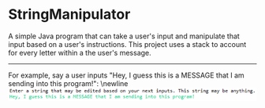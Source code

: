 # StringManipulator
A simple Java program that can take a user's input and manipulate that input based on a user's instructions. This project uses a stack to account for every letter within a the user's message.
________________________________________________________________________________________________________________________________

For example, say a user inputs "Hey, I guess this is a MESSAGE that I am sending into this program!":
\newline
![Picture showing input](Pictures/StringManipulatorFirst.png)
